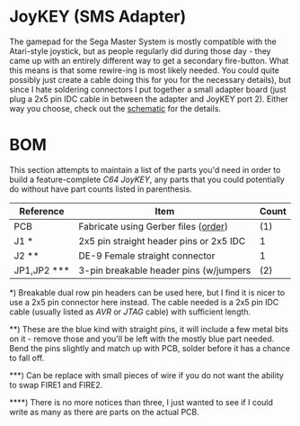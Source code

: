 # JoyKEY (SMS Adapter)
The gamepad for the Sega Master System is mostly compatible with the Atari-style joystick, but as people regularly did during those day - they came up with an entirely different way to get a secondary fire-button. What this means is that some rewire-ing is most likely needed. You could quite possibly just create a cable doing this for you for the necessary details), but since I hate soldering connectors I put together a small adapter board (just plug a 2x5 pin IDC cable in between the adapter and JoyKEY port 2). Either way you choose, check out the [schematic](https://github.com/tebl/C64-JoyKEY/raw/main/documentation/schematic/SMS%20Adapter.pdf) for the details.

# BOM
This section attempts to maintain a list of the parts you'd need in order to build a feature-complete *C64 JoyKEY*, any parts that you could potentially do without have part counts listed in parenthesis. 

| Reference     | Item                                      | Count |
| ------------- | ----------------------------------------- | ----- |
| PCB           | Fabricate using Gerber files ([order]())  |    (1)|
| J1 *          | 2x5 pin straight header pins or 2x5 IDC   |     1 |
| J2 **         | DE-9 Female straight connector            |     1 |
| JP1,JP2 ***   | 3-pin breakable header pins (w/jumpers    |    (2)|

*) Breakable dual row pin headers can be used here, but I find it is nicer to use a 2x5 pin connector here instead. The cable needed is a 2x5 pin IDC cable (usually listed as *AVR* or *JTAG* cable) with sufficient length.

**) These are the blue kind with straight pins, it will include a few metal bits on it - remove those and you'll be left with the mostly blue part needed. Bend the pins slightly and match up with PCB, solder before it has a chance to fall off.

***) Can be replace with small pieces of wire if you do not want the ability to swap FIRE1 and FIRE2.

****) There is no more notices than three, I just wanted to see if I could write as many as there are parts on the actual PCB.